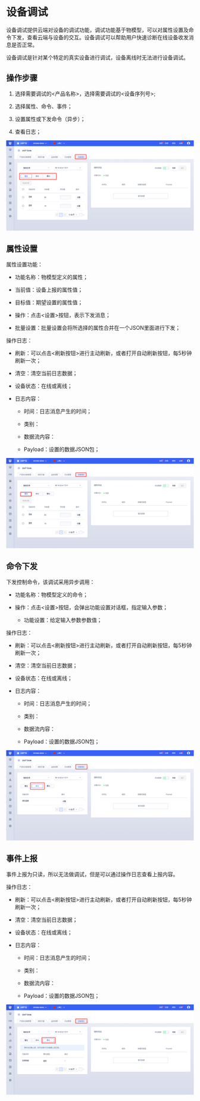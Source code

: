 

# 设备调试

设备调试提供云端对设备的调试功能，调试功能基于物模型，可以对属性设置及命令下发，查看云端与设备的交互。设备调试可以帮助用户快速诊断在线设备收发消息是否正常。

设备调试是针对某个特定的真实设备进行调试，设备离线时无法进行设备调试。



## 操作步骤

1. 选择需要调试的<产品名称>，选择需要调试的<设备序列号>;

2. 选择属性、命令、事件；

3. 设置属性或下发命令（异步）；

4. 查看日志；

![设备调试](../../images/设备调试.png)



## 属性设置

属性设置功能：

- 功能名称：物模型定义的属性；

- 当前值：设备上报的属性值；

- 目标值：期望设置的属性值；

- 操作：点击<设置>按钮，表示下发消息；

- 批量设置：批量设置会将所选择的属性合并在一个JSON里面进行下发；

操作日志：

- 刷新：可以点击<刷新按钮>进行主动刷新，或者打开自动刷新按钮，每5秒钟刷新一次；

- 清空：清空当前日志数据；

- 设备状态：在线或离线；

- 日志内容：

   - 时间：日志消息产生的时间；

   - 类别：

   - 数据流内容：

   - Payload：设置的数据JSON包；



![属性上报](../../images/属性上报.png)

## 命令下发

下发控制命令，该调试采用异步调用：

- 功能名称：物模型定义的命令；

- 操作：点击<设置>按钮，会弹出功能设置对话框，指定输入参数；

  - 功能设置：给定输入参数参数值；

操作日志：

- 刷新：可以点击<刷新按钮>进行主动刷新，或者打开自动刷新按钮，每5秒钟刷新一次；

- 清空：清空当前日志数据；

- 设备状态：在线或离线；

- 日志内容：

   - 时间：日志消息产生的时间；

   - 类别：

   - 数据流内容：

   - Payload：设置的数据JSON包；

![命令下发](../../images/命令下发.png)

## 事件上报

事件上报为只读，所以无法做调试，但是可以通过操作日志查看上报内容。

操作日志：

- 刷新：可以点击<刷新按钮>进行主动刷新，或者打开自动刷新按钮，每5秒钟刷新一次；

- 清空：清空当前日志数据；

- 设备状态：在线或离线；

- 日志内容：

   - 时间：日志消息产生的时间；

   - 类别：

   - 数据流内容：

   - Payload：设置的数据JSON包；

![事件上报](../../images/事件上报.png)
